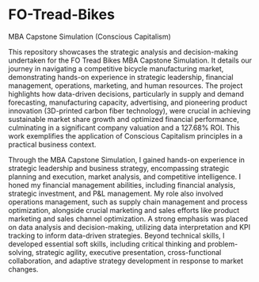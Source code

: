# FO-Tread-Bikes
MBA Capstone Simulation (Conscious Capitalism)

This repository showcases the strategic analysis and decision-making undertaken for the FO Tread Bikes MBA Capstone Simulation. It details our journey in navigating a competitive bicycle manufacturing market, demonstrating hands-on experience in strategic leadership, financial management, operations, marketing, and human resources. The project highlights how data-driven decisions, particularly in supply and demand forecasting, manufacturing capacity, advertising, and pioneering product innovation (3D-printed carbon fiber technology), were crucial in achieving sustainable market share growth and optimized financial performance, culminating in a significant company valuation and a 127.68% ROI. This work exemplifies the application of Conscious Capitalism principles in a practical business context.

Through the MBA Capstone Simulation, I gained hands-on experience in strategic leadership and business strategy, encompassing strategic planning and execution, market analysis, and competitive intelligence. I honed my financial management abilities, including financial analysis, strategic investment, and P&L management. My role also involved operations management, such as supply chain management and process optimization, alongside crucial marketing and sales efforts like product marketing and sales channel optimization. A strong emphasis was placed on data analysis and decision-making, utilizing data interpretation and KPI tracking to inform data-driven strategies. Beyond technical skills, I developed essential soft skills, including critical thinking and problem-solving, strategic agility, executive presentation, cross-functional collaboration, and adaptive strategy development in response to market changes.
